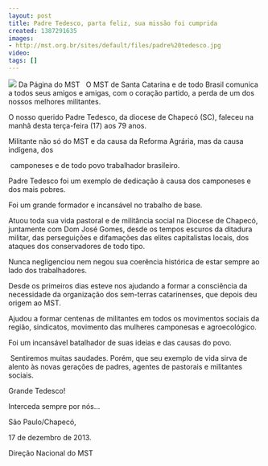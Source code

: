 ```yaml
---
layout: post
title: Padre Tedesco, parta feliz, sua missão foi cumprida
created: 1387291635
images:
- http://mst.org.br/sites/default/files/padre%20tedesco.jpg
video: 
tags: []
---
```



![](http://mst.org.br/sites/default/files/padre%20tedesco.jpg)
Da Página do MST
 
O MST de Santa Catarina e de todo Brasil comunica a todos seus amigos e amigas, com o coração partido, a perda de um dos nossos melhores militantes. 

O nosso querido Padre Tedesco, da diocese de Chapecó (SC), faleceu na manhã desta terça-feira (17) aos 79 anos. 

Militante não só do MST e da causa da Reforma Agrária, mas da causa indígena, dos

 camponeses e de todo povo trabalhador brasileiro. 

Padre Tedesco foi um exemplo de dedicação à causa dos camponeses e dos mais pobres. 

Foi um grande formador e incansável no trabalho de base. 

Atuou toda sua vida pastoral e de militância social na Diocese de Chapecó, juntamente com Dom José Gomes, desde os tempos escuros da ditadura militar, das perseguições e difamações das elites capitalistas locais, dos ataques dos conservadores de todo tipo. 

Nunca negligenciou nem negou sua coerência histórica de estar sempre ao lado dos trabalhadores. 

Desde os primeiros dias esteve nos ajudando a formar a consciência da necessidade da organização dos sem-terras catarinenses, que depois deu origem ao MST. 

Ajudou a formar centenas de militantes em todos os movimentos sociais da região, sindicatos, movimento das mulheres camponesas e agroecológico. 

Foi um incansável batalhador de suas ideias e das causas do povo. 

 Sentiremos muitas saudades. Porém, que seu exemplo de vida sirva de alento às novas gerações de padres, agentes de pastorais e militantes sociais. 

Grande Tedesco! 

Interceda sempre por nós... 

São Paulo/Chapecó,

17 de dezembro de 2013. 

Direção Nacional do MST
